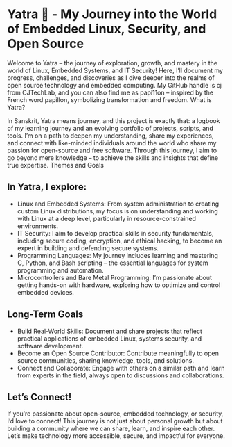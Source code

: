 # Yatra 🦋 - My Journey into the World of Embedded Linux, Security, and Open Source

Welcome to Yatra – the journey of exploration, growth, and mastery in the world of Linux, Embedded Systems, and IT Security! Here, I’ll document my progress, challenges, and discoveries as I dive deeper into the realms of open source technology and embedded computing. My GitHub handle is cj from CJTechLab, and you can also find me as papi11on – inspired by the French word papillon, symbolizing transformation and freedom.
What is Yatra?

In Sanskrit, Yatra means journey, and this project is exactly that: a logbook of my learning journey and an evolving portfolio of projects, scripts, and tools. I’m on a path to deepen my understanding, share my experiences, and connect with like-minded individuals around the world who share my passion for open-source and free software. Through this journey, I aim to go beyond mere knowledge – to achieve the skills and insights that define true expertise.
Themes and Goals

## In Yatra, I explore:

- Linux and Embedded Systems: From system administration to creating custom Linux distributions, my focus is on understanding and working with Linux at a deep level, particularly in resource-constrained environments.
- IT Security: I aim to develop practical skills in security fundamentals, including secure coding, encryption, and ethical hacking, to become an expert in building and defending secure systems.
- Programming Languages: My journey includes learning and mastering C, Python, and Bash scripting – the essential languages for system programming and automation.
- Microcontrollers and Bare Metal Programming: I’m passionate about getting hands-on with hardware, exploring how to optimize and control embedded devices.

## Long-Term Goals

- Build Real-World Skills: Document and share projects that reflect practical applications of embedded Linux, systems security, and software development.
- Become an Open Source Contributor: Contribute meaningfully to open source communities, sharing knowledge, tools, and solutions.
- Connect and Collaborate: Engage with others on a similar path and learn from experts in the field, always open to discussions and collaborations.

## Let’s Connect!

If you’re passionate about open-source, embedded technology, or security, I’d love to connect! This journey is not just about personal growth but about building a community where we can share, learn, and inspire each other. Let’s make technology more accessible, secure, and impactful for everyone.
